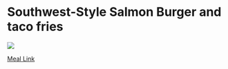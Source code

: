 # Southwest-Style Salmon Burger and taco fries
![](https://homechef.imgix.net/https%3A%2F%2Fasset.homechef.com%2Fuploads%2Fmeal%2Fplated%2F18138%2F_181479.001.01Southwest-StyleSalmonBurger_Ecomm_1_of_4_-01-13-23-132142.jpg?ixlib=rails-1.1.0&w=600&auto=format&s=a709dbccca27d8138b38210894ef7a37)

[Meal Link](https://www.homechef.com/meals/southwest-style-salmon-burger-standard)
